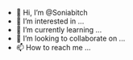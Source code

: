 - 👋 Hi, I’m @Soniabitch
- 👀 I’m interested in ...
- 🌱 I’m currently learning ...
- 💞️ I’m looking to collaborate on ...
- 📫 How to reach me ...

<!---
Soniabitch/Soniabitch is a ✨ special ✨ repository because its `README.md` (this file) appears on your GitHub profile.
You can click the Preview link to take a look at your changes.
--->
